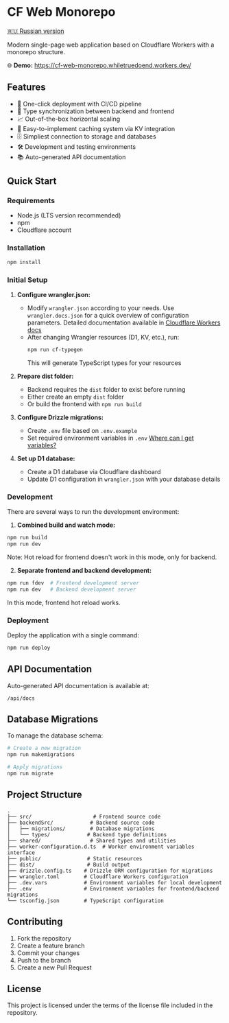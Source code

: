 # CF Web Monorepo

[🇷🇺 Russian version](README.ru.md)

Modern single-page web application based on Cloudflare Workers with a monorepo structure.

🌐 **Demo:** https://cf-web-monorepo.whiletruedoend.workers.dev/

## Features

- 🚀 One-click deployment with CI/CD pipeline
- 🔄 Type synchronization between backend and frontend
- 📈 Out-of-the-box horizontal scaling
- 💾 Easy-to-implement caching system via KV integration
- 🗄️ Simpliest connection to storage and databases
- 🛠️ Development and testing environments
- 📚 Auto-generated API documentation

## Quick Start

### Requirements

- Node.js (LTS version recommended)
- npm
- Cloudflare account

### Installation

```bash
npm install
```

### Initial Setup

1. **Configure wrangler.json:**
   - Modify `wrangler.json` according to your needs. Use `wrangler.docs.json` for a quick overview of configuration parameters. Detailed documentation available in [Cloudflare Workers docs](https://developers.cloudflare.com/workers/)
   - After changing Wrangler resources (D1, KV, etc.), run:
     ```bash
     npm run cf-typegen
     ```
     This will generate TypeScript types for your resources

2. **Prepare dist folder:**
   - Backend requires the `dist` folder to exist before running
   - Either create an empty `dist` folder
   - Or build the frontend with `npm run build`

3. **Configure Drizzle migrations:**
   - Create `.env` file based on `.env.example`
   - Set required environment variables in `.env` [Where can I get variables?](https://orm.drizzle.team/docs/guides/d1-http-with-drizzle-kit)

4. **Set up D1 database:**
   - Create a D1 database via Cloudflare dashboard
   - Update D1 configuration in `wrangler.json` with your database details

### Development

There are several ways to run the development environment:

1. **Combined build and watch mode:**
```bash
npm run build
npm run dev
```
Note: Hot reload for frontend doesn't work in this mode, only for backend.

2. **Separate frontend and backend development:**
```bash
npm run fdev  # Frontend development server
npm run dev   # Backend development server
```

In this mode, frontend hot reload works.

### Deployment

Deploy the application with a single command:

```bash
npm run deploy
```

## API Documentation

Auto-generated API documentation is available at:
```
/api/docs
```

## Database Migrations

To manage the database schema:

```bash
# Create a new migration
npm run makemigrations

# Apply migrations
npm run migrate
```

## Project Structure

```
.
├── src/                    # Frontend source code
├── backendSrc/            # Backend source code
│   ├── migrations/        # Database migrations
│   └── types/            # Backend type definitions
├── shared/                # Shared types and utilities
├── worker-configuration.d.ts  # Worker environment variables interface
├── public/               # Static resources
├── dist/                 # Build output
├── drizzle.config.ts    # Drizzle ORM configuration for migrations
├── wrangler.toml        # Cloudflare Workers configuration
├── .dev.vars            # Environment variables for local development
├── .env                 # Environment variables for frontend/backend migrations
└── tsconfig.json        # TypeScript configuration
```

## Contributing

1. Fork the repository
2. Create a feature branch
3. Commit your changes
4. Push to the branch
5. Create a new Pull Request

## License

This project is licensed under the terms of the license file included in the repository.
